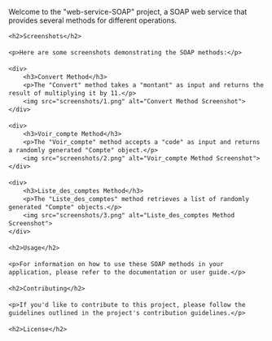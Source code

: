  <p>Welcome to the "web-service-SOAP" project, a SOAP web service that provides several methods for different operations.</p>

    <h2>Screenshots</h2>
    
    <p>Here are some screenshots demonstrating the SOAP methods:</p>
    
    <div>
        <h3>Convert Method</h3>
        <p>The "Convert" method takes a "montant" as input and returns the result of multiplying it by 11.</p>
        <img src="screenshots/1.png" alt="Convert Method Screenshot">
    </div>
    
    <div>
        <h3>Voir_compte Method</h3>
        <p>The "Voir_compte" method accepts a "code" as input and returns a randomly generated "Compte" object.</p>
        <img src="screenshots/2.png" alt="Voir_compte Method Screenshot">
    </div>
    
    <div>
        <h3>Liste_des_comptes Method</h3>
        <p>The "Liste_des_comptes" method retrieves a list of randomly generated "Compte" objects.</p>
        <img src="screenshots/3.png" alt="Liste_des_comptes Method Screenshot">
    </div>
    
    <h2>Usage</h2>
    
    <p>For information on how to use these SOAP methods in your application, please refer to the documentation or user guide.</p>
    
    <h2>Contributing</h2>
    
    <p>If you'd like to contribute to this project, please follow the guidelines outlined in the project's contribution guidelines.</p>
    
    <h2>License</h2>